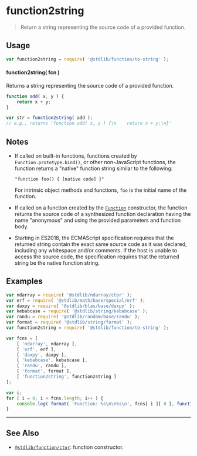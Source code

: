 <!--

@license Apache-2.0

Copyright (c) 2022 The Stdlib Authors.

Licensed under the Apache License, Version 2.0 (the "License");
you may not use this file except in compliance with the License.
You may obtain a copy of the License at

   http://www.apache.org/licenses/LICENSE-2.0

Unless required by applicable law or agreed to in writing, software
distributed under the License is distributed on an "AS IS" BASIS,
WITHOUT WARRANTIES OR CONDITIONS OF ANY KIND, either express or implied.
See the License for the specific language governing permissions and
limitations under the License.

-->

# function2string

> Return a string representing the source code of a provided function.

<!-- Section to include introductory text. Make sure to keep an empty line after the intro `section` element and another before the `/section` close. -->

<section class="intro">

</section>

<!-- /.intro -->

<!-- Package usage documentation. -->

<section class="usage">

## Usage

```javascript
var function2string = require( '@stdlib/function/to-string' );
```

#### function2string( fcn )

Returns a string representing the source code of a provided function.

```javascript
function add( x, y ) {
    return x + y;
}

var str = function2string( add );
// e.g., returns 'function add( x, y ) {\n    return x + y;\n}'
```

</section>

<!-- /.usage -->

<!-- Package usage notes. Make sure to keep an empty line after the `section` element and another before the `/section` close. -->

<section class="notes">

## Notes

-   If called on built-in functions, functions created by `Function.prototype.bind()`, or other non-JavaScript functions, the function returns a "native" function string similar to the following:

    ```text
    "function foo() { [native code] }"
    ```

    For intrinsic object methods and functions, `foo` is the initial name of the function.

-   If called on a function created by the [`Function`][@stdlib/function/ctor] constructor, the function returns the source code of a synthesized function declaration having the name "anonymous" and using the provided parameters and function body.

-   Starting in ES2018, the ECMAScript specification requires that the returned string contain the exact same source code as it was declared, including any whitespace and/or comments. If the host is unable to access the source code, the specification requires that the returned string be the native function string.  

</section>

<!-- /.notes -->

<!-- Package usage examples. -->

<section class="examples">

## Examples

<!-- eslint no-undef: "error" -->

```javascript
var ndarray = require( '@stdlib/ndarray/ctor' );
var erf = require( '@stdlib/math/base/special/erf' );
var daxpy = require( '@stdlib/blas/base/daxpy' );
var kebabcase = require( '@stdlib/string/kebabcase' );
var randu = require( '@stdlib/random/base/randu' );
var format = require( '@stdlib/string/format' );
var function2string = require( '@stdlib/function/to-string' );

var fcns = [
    [ 'ndarray', ndarray ],
    [ 'erf', erf ],
    [ 'daxpy', daxpy ],
    [ 'kebabcase', kebabcase ],
    [ 'randu', randu ],
    [ 'format', format ],
    [ 'function2string', function2string ]
];

var i;
for ( i = 0; i < fcns.length; i++ ) {
    console.log( format( 'Function: %s\n\n%s\n', fcns[ i ][ 0 ], function2string( fcns[ i ][ 1 ] ) ) );
}
```

</section>

<!-- /.examples -->

<!-- Section to include cited references. If references are included, add a horizontal rule *before* the section. Make sure to keep an empty line after the `section` element and another before the `/section` close. -->

<section class="references">

</section>

<!-- /.references -->

<!-- Section for related `stdlib` packages. Do not manually edit this section, as it is automatically populated. -->

<section class="related">

* * *

## See Also

-   <span class="package-name">[`@stdlib/function/ctor`][@stdlib/function/ctor]</span><span class="delimiter">: </span><span class="description">function constructor.</span>

</section>

<!-- /.related -->

<!-- Section for all links. Make sure to keep an empty line after the `section` element and another before the `/section` close. -->

<section class="links">

[@stdlib/function/ctor]: https://github.com/stdlib-js/function/tree/main/ctor

<!-- <related-links> -->

<!-- </related-links> -->

</section>

<!-- /.links -->
